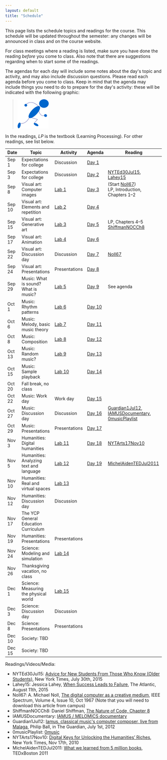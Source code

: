 ```yaml
---
layout: default
title: "Schedule"
---
```


This page lists the schedule topics and readings for the course.  This schedule will be updated throughout the semester: any changes will be announced in class and on the course website.

For class meetings where a reading is listed, make sure you have done the reading *before* you come to class.  Also note that there are suggestions regarding when to start some of the readings.

The agendas for each day will include some notes about the day's topic and activity, and may also include discussion questions.  Please read each agenda before you come to class.  Keep in mind that the agenda may include things you need to do to prepare for the day's activity: these will be indicated with the following graphic:

> <a href="https://www.youtube.com/watch?v=J8Ofr0IKiZg"><img src="agenda/img/getready.png" alt="Get ready!"></a>

In the readings, *LP* is the textbook (Learning Processing).  For other readings, see list below.

Date | Topic | Activity | Agenda | Reading
---- | ----- | -------- | -------| -------
Sep 1 | Expectations for college | Discussion | [Day 1](agenda/day01.html) | 
Sep 3 | Expectations for college | Discussion | [Day 2](agenda/day02.html) | [NYTEd30Jul15](http://www.nytimes.com/2015/08/02/education/edlife/advice-for-new-students-from-those-who-know-old-students.html), [Lahey15](http://www.theatlantic.com/education/archive/2015/08/when-success-leads-to-failure/400925/)
Sep 8 | Visual art: Computer images | [Lab 1](labs/lab01.html) | [Day 3](agenda/day03.html) | (Start [Noll67](http://ieeexplore.ieee.org/xpl/articleDetails.jsp?arnumber=5217127))<br> LP, Introduction, Chapters 1&ndash;2
Sep 10 | Visual art: Elements and repetition | [Lab 2](labs/lab02.html) | [Day 4](agenda/day04.html) | 
Sep 15 | Visual art: Generative art | [Lab 3](labs/lab03.html) | [Day 5](agenda/day05.html) | LP, Chapters 4&ndash;5<br>[ShiffmanNOCCh8](http://natureofcode.com/book/chapter-8-fractals/)
Sep 17 | Visual art: Animation | [Lab 4](labs/lab04.html) | [Day 6](agenda/day06.html) | 
Sep 22 | Visual art: Discussion day | Discussion | [Day 7](agenda/day07.html) | [Noll67](http://ieeexplore.ieee.org/xpl/articleDetails.jsp?arnumber=5217127&queryText=the+digital+computer+as+a+creative+medium&newsearch=true&searchField=Search_All)
Sep 24 | Visual art: Presentations | Presentations | [Day 8](agenda/day08.html)
Sep 29 | Music: What is sound? What is music? | [Lab 5](labs/lab05.html) | [Day 9](agenda/day09.html) | See agenda
Oct 1 | Music: Rhythm patterns | [Lab 6](labs/lab06.html) | [Day 10](agenda/day10.html)
Oct 6 | Music: Melody, basic music theory | [Lab 7](labs/lab07.html) | [Day 11](agenda/day11.html)
Oct 8 | Music: Composition | [Lab 8](labs/lab08.html) | [Day 12](agenda/day12.html)
Oct 13 | Music: Random music? | [Lab 9](labs/lab09.html) | [Day 13](agenda/day13.html)
Oct 15 | Music: Sample playback | [Lab 10](labs/lab10.html) | [Day 14](agenda/day14.html)
Oct 20 | Fall break, no class
Oct 22 | Music: Work day | Work day | [Day 15](agenda/day15.html)
Oct 27 | Music: Discussion day | Discussion | [Day 16](agenda/day16.html) |  [Guardian1Jul12](http://www.theguardian.com/music/2012/jul/01/iamus-computer-composes-classical-music), [IAMUSDocumentary](https://www.youtube.com/watch?v=ETGDbWvWCbM), [0musicPlaylist](https://www.youtube.com/watch?v=SxvV5zn7e9s)
Oct 29 | Music: Presentations | Presentations | [Day 17](agenda/day17.html)
Nov 3 | Humanities: Digital humanities | [Lab 11](labs/lab11.html) | [Day 18](agenda/day18.html) | [NYTArts17Nov10](http://www.nytimes.com/2010/11/17/arts/17digital.html)
Nov 5 | Humanities: Analyzing text and language | [Lab 12](labs/lab12.html) | [Day 19](agenda/day19.html) | [MichelAidenTEDJul2011](https://www.ted.com/talks/what_we_learned_from_5_million_books?language=en#t-512521)
Nov 10 | Humanities: Real and virtual spaces | [Lab 13](labs/lab13.html)
Nov 12 | Humanities: Discussion day | Discussion |
Nov 17 | The YCP General Education Curriculum
Nov 19 | Humanities: Presentations | Presentations
Nov 24 | Science: Modeling and simulation | [Lab 14](labs/lab14.html)
Nov 26 | Thanksgiving vacation, no class
Dec 1 | Science: Measuring the physical world | [Lab 15](labs/lab15.html)
Dec 3 | Science: Discussion day | Discussion
Dec 8 | Science: Presentations | Presentations
Dec 10 | Society: TBD
Dec 15 | Society: TBD

Readings/Videos/Media:

* NYTEd30Jul15: [Advice for New Students From Those Who Know (Older Students)](http://www.nytimes.com/2015/08/02/education/edlife/advice-for-new-students-from-those-who-know-old-students.html), New York Times, July 30th, 2015
* Lahey15: Jessica Lahey, [When Success Leads to Failure](http://www.theatlantic.com/education/archive/2015/08/when-success-leads-to-failure/400925/), The Atlantic, August 11th, 2015
* Noll67: A. Michael Noll, [The digital computer as a creative medium](http://ieeexplore.ieee.org/xpl/articleDetails.jsp?arnumber=5217127), IEEE Spectrum, Volume 4, Issue 10, Oct 1967 (Note that you will need to download this article from campus)
* ShiffmanNOCCh8: Daniel Shiffman, [The Nature of Code, Chapter 8](http://natureofcode.com/book/chapter-8-fractals/)
* IAMUSDocumentary: [IAMUS / MELOMICS documentary](https://www.youtube.com/watch?v=ETGDbWvWCbM)
* Guardian1Jul12: [Iamus, classical music's computer composer, live from Malaga](http://www.theguardian.com/music/2012/jul/01/iamus-computer-composes-classical-music), Philip Ball, in The Guardian, July 1st, 2012
* 0musicPlaylist: [0music](https://www.youtube.com/watch?v=SxvV5zn7e9s)
* NYTArts17Nov10: [Digital Keys for Unlocking the Humanities’ Riches](http://www.nytimes.com/2010/11/17/arts/17digital.html), New York Times, Nov 17th, 2010
* MichelAidenTEDJul2011: [What we learned from 5 million books](https://www.ted.com/talks/what_we_learned_from_5_million_books?language=en#t-512521), TEDxBoston 2011

<!--
Sep 1  |
Sep 6 |
Sep 8 |
Sep 15 |
Sep 17 |
Sep 22 |
Sep 24 |
Sep 29 |
Oct 1 |
Oct 6 |
Oct 8 |
Oct 13 |
Oct 15 |
Oct 20 | *No class* &mdash; fall break
Oct 22 |
Oct 27 |
Oct 29 |
Nov 3 |
Nov 5 |
Nov 10 |
Nov 12 |
Nov 17 |
Nov 19 |
Nov 24 |
Nov 26 | *No class* &mdash; Thanksgiving break
Dec 1 |
Dec 3 |
Dec 8 |
Dec 10 |
-->

<!-- vim:set wrap: ­-->
<!-- vim:set linebreak: -->
<!-- vim:set nolist: -->
